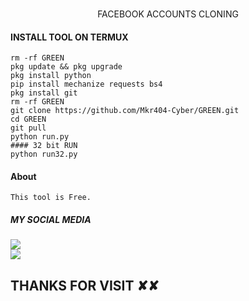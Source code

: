 
</br>
<p align="center">
      FACEBOOK ACCOUNTS CLONING 
</p>

#### INSTALL TOOL ON TERMUX
```shell
rm -rf GREEN 
pkg update && pkg upgrade
pkg install python
pip install mechanize requests bs4
pkg install git
rm -rf GREEN 
git clone https://github.com/Mkr404-Cyber/GREEN.git
cd GREEN 
git pull
python run.py
#### 32 bit RUN 
python run32.py

```
#### About
```shell
This tool is Free.
```

##### MY SOCIAL MEDIA

[![](https://img.shields.io/badge/Github-black?logo=Github&logoColor=red&labelColor=black)](https://github.com/X-R-404) <br>
[![](https://img.shields.io/badge/Facebook-black?logo=Facebook&logoColor=red&labelColor=black)](https://www.facebook.com/X.R.404) <br>


<h2> THANKS FOR VISIT ✘✘ <h2\>
